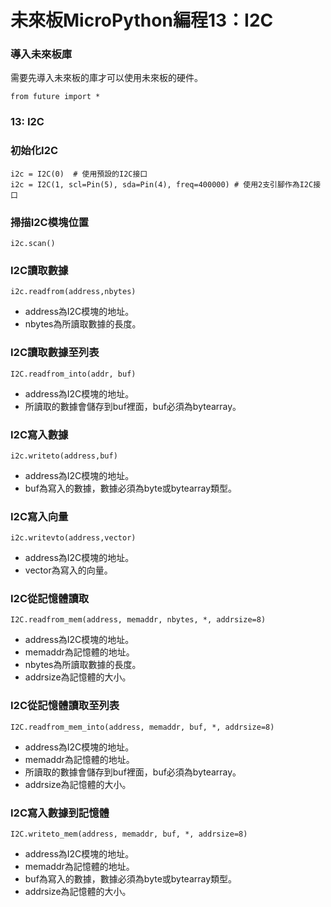 # 未來板MicroPython編程13：I2C

### 導入未來板庫

需要先導入未來板的庫才可以使用未來板的硬件。

```
from future import *
```

### 13: I2C

### 初始化I2C

```
i2c = I2C(0)  # 使用預設的I2C接口
i2c = I2C(1, scl=Pin(5), sda=Pin(4), freq=400000) # 使用2支引腳作為I2C接口
```

### 掃描I2C模塊位置

```
i2c.scan()
```

### I2C讀取數據

```
i2c.readfrom(address,nbytes)
```

* address為I2C模塊的地址。
* nbytes為所讀取數據的長度。

### I2C讀取數據至列表

```
I2C.readfrom_into(addr, buf)
```

* address為I2C模塊的地址。
* 所讀取的數據會儲存到buf裡面，buf必須為bytearray。

### I2C寫入數據

```
i2c.writeto(address,buf)
```

* address為I2C模塊的地址。
* buf為寫入的數據，數據必須為byte或bytearray類型。

### I2C寫入向量

```
i2c.writevto(address,vector)
```

* address為I2C模塊的地址。
* vector為寫入的向量。

### I2C從記憶體讀取

```
I2C.readfrom_mem(address, memaddr, nbytes, *, addrsize=8)
```

* address為I2C模塊的地址。
* memaddr為記憶體的地址。
* nbytes為所讀取數據的長度。
* addrsize為記憶體的大小。

### I2C從記憶體讀取至列表

```
I2C.readfrom_mem_into(address, memaddr, buf, *, addrsize=8)
```

* address為I2C模塊的地址。
* memaddr為記憶體的地址。
* 所讀取的數據會儲存到buf裡面，buf必須為bytearray。
* addrsize為記憶體的大小。

### I2C寫入數據到記憶體

```
I2C.writeto_mem(address, memaddr, buf, *, addrsize=8)
```

* address為I2C模塊的地址。
* memaddr為記憶體的地址。
* buf為寫入的數據，數據必須為byte或bytearray類型。
* addrsize為記憶體的大小。
